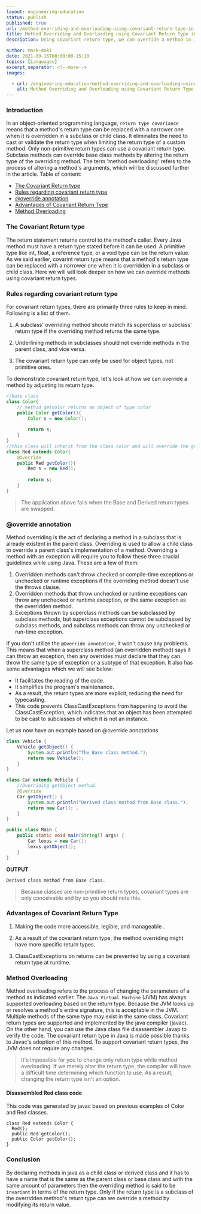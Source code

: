 ```yaml
---
layout: engineering-education
status: publish
published: true
url: /method-overriding-and-overloading-using-covariant-return-type-in-java/
title: Method Overriding and Overloading using Covariant Return Type in Java
description: Using covariant return type, we can override a method in Java. As a result, the programmer is relieved of the burden of typecasting. This article will cover how to use covariant return type and its advantages in this tutorial.

author: mark-moki
date: 2021-09-16T00:00:00-15:10
topics: [Languages]
excerpt_separator: <!--more-->
images:

  - url: /engineering-education/method-overriding-and-overloading-using-covariant-return-type-in-java/hero.jpg
    alt: Method Overriding and Overloading using Covariant Return Type in Java
---
```


### Introduction
In an object-oriented programming language, `return type covariance` means that a method's return type can be replaced with a narrower one when it is overridden in a subclass or child class. It eliminates the need to cast or validate the return type when limiting the return type of a custom method. Only non-primitive return types can use a covariant return type.  Subclass methods can override base class methods by altering the return type of the overriding method. The term 'method overloading' refers to the process of altering a method's arguments, which will be discussed further in the article.
Table of content:
- [The Covariant Return type](#the-covariant-return-type)
- [Rules regarding covariant return type](#rules-regarding-covariant-return-type)
- [@override annotation](#override-annotation)
- [Advantages of Covariant Return Type](#advantages-of-covariant-return-type)
- [Method Overloading](#method-overloading)
### The Covariant Return type
The return statement returns control to the method's caller. Every Java method must have a return type stated before it can be used. A primitive type like int, float, a reference type, or a void type can be the return value. As we said earlier, covarint return type means that a method's return type can be replaced with a narrower one when it is overridden in a subclass or child class. Here we will will look deeper on how we can override methods using covariant return types.
### Rules regarding covariant return type
For covariant return types, there are primarily three rules to keep in mind. Following is a list of them.
1. A subclass' overriding method should match its superclass or subclass' return type if the overriding method returns the same type.

2. Underlining methods in subclasses should not override methods in the parent class, and vice versa.

3. The covariant return type can only be used for object types, not primitive ones.

To demonstrate covariant return type, let's look at how we can override a method by adjusting its return type.
```Java
//base class
class Color{
    // method getcolor returns an object of type color
    public Color getColor(){
        Color s = new Color();
        
        return s;
    }
}
//this class will inherit from the class color and will override the getcolor() method returning the object of the type red class
class Red extends Color{
    @Override
    public Red getColor(){
        Red s = new Red();
        
        return s;
    }
}
```
> The application above fails when the Base and Derived return types are swapped.
### @override annotation
Method overriding is the act of declaring a method in a subclass that is already existent in the parent class. Overriding is used to allow a child class to override a parent class's implementation of a method. Overriding a method with an exception will require you to follow these three crucial guidelines while using Java. These are a few of them:

1. Overridden methods can't throw checked or compile-time exceptions or unchecked or runtime exceptions if the overriding method doesn't use the throws clause.
2. Overridden methods that throw unchecked or runtime exceptions can throw any unchecked or runtime exception, or the same exception as the overridden method.
3. Exceptions thrown by superclass methods can be subclassed by subclass methods, but superclass exceptions cannot be subclassed by subclass methods, and subclass methods can throw any unchecked or run-time exception.

If you don't utilize the `@Override annotation`, it won't cause any problems. This means that when a superclass method (an overridden method) says it can throw an exception, then any overrides must declare that they can throw the same type of exception or a subtype of that exception. It also has some advantages which we will see below:
- It facilitates the reading of the code.
- It simplifies the program's maintenance.
- As a result, the return types are more explicit, reducing the need for typecasting.
- This code prevents ClassCastExceptions from happening to avoid the ClassCastException, which indicates that an object has been attempted to be cast to subclasses of which it is not an instance.

Let us now have an example based on @override annotations
```Java
class Vehicle {
    Vehicle getObject() {
        System.out.println("The Base class method.");
        return new Vehicle(); 
    }
}

class Car extends Vehicle {
    //Overriding getObject method.
    @Override
    Car getObject() {
        System.out.println("Derived class method from Base class.");
        return new Car(); .
    }
}

public class Main {
    public static void main(String[] args) {
        Car lexus = new Car(); 
        lexus.getObject(); 
    }
}

```
**OUTPUT**
```
Derived class method from Base class.
```
> Because classes are non-primitive return types, covariant types are only conceivable and by so you should note this.

### Advantages of Covariant Return Type
1. Making the code more accessible, legible, and manageable .

2. As a result of the covariant return type, the method overriding might have more specific return types.

3. ClassCastExceptions on returns can be prevented by using a covariant return type at runtime.
### Method Overloading
Method overloading refers to the process of changing the parameters of a method as indicated earlier.
The `Java Virtual Machine` (JVM) has always supported overloading based on the return type. Because the JVM looks up or resolves a method's entire signature, this is acceptable in the JVM. Multiple methods of the same type may exist in the same class. Covariant return types are supported and implemented by the java compiler (javac).
On the other hand, you can use the Java class file disassembler Javap to verify the code. The covariant return type in Java is made possible thanks to Javac's adoption of this method. To support covariant return types, the JVM does not require any changes.
> It's impossible for you to change only return type while method overloading. If we merely alter the return type, the compiler will have a difficult time determining which function to use. As a result, changing the return type isn't an option.
#### Disassembled Red class code
This code was generated by javac based on previous examples of Color and Red classes.
```
class Red extends Color {
  Red();
  public Red getColor();
  public Color getColor();
}
```
### Conclusion
By declaring methods in java as a child class or derived class and it has to have a name that is the same as the parent class or base class and with the same amount of parameters then the overriding method is said to be `invariant` in terms of the return type.
Only if the return type is a subclass of the overridden method's return type can we override a method by modifying its return value.

